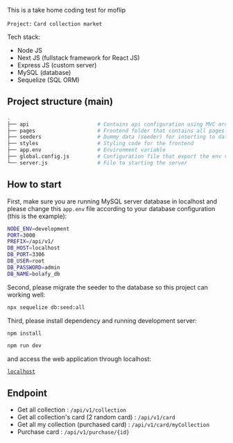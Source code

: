 This is a take home coding test for moflip

`Project:` `Card collection market`

Tech stack:

- Node JS
- Next JS (fullstack framework for React JS)
- Express JS (custom server)
- MySQL (database)
- Sequelize (SQL ORM)

## Project structure (main)

```bash
.
├── api                      # Contains api configuration using MVC architecture
├── pages                    # Frontend folder that contains all pages in the app
├── seeders                  # Dummy data (seeder) for inserting to database
├── styles                   # Styling code for the frontend
├── app.env                  # Environment variable
├── global.config.js         # Configuration file that export the env variable
└── server.js                # File to starting the server
```

## How to start

First, make sure you are running MySQL server database in localhost and please change this `app.env` file according to your database configuration (this is the example):

```bash
NODE_ENV=development
PORT=3000
PREFIX=/api/v1/
DB_HOST=localhost
DB_PORT=3306
DB_USER=root
DB_PASSWORD=admin
DB_NAME=bolafy_db
```

Second, please migrate the seeder to the database so this project can working well:

```bash
npx sequelize db:seed:all
```

Third, please install dependency and running development server:

```bash
npm install
```

```bash
npm run dev
```

and access the web application through localhost:

[`localhost`](http://localhost:3000)

## Endpoint

- Get all collection : `/api/v1/collection`
- Get all collection's card (2 random card) : `/api/v1/card`
- Get all my collection (purchased card) : `/api/v1/card/myCollection`
- Purchase card : `/api/v1/purchase/{id}`
